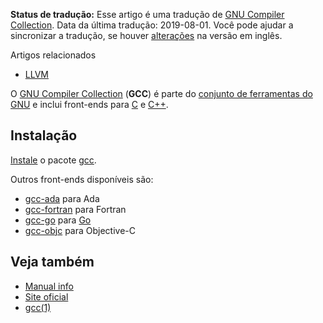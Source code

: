 **Status de tradução:** Esse artigo é uma tradução de [GNU Compiler Collection](/index.php/GNU_Compiler_Collection "GNU Compiler Collection"). Data da última tradução: 2019-08-01\. Você pode ajudar a sincronizar a tradução, se houver [alterações](https://wiki.archlinux.org/index.php?title=GNU_Compiler_Collection&diff=0&oldid=550178) na versão em inglês.

Artigos relacionados

*   [LLVM](/index.php/LLVM "LLVM")

O [GNU Compiler Collection](https://en.wikipedia.org/wiki/pt:GNU_Compiler_Collection "wikipedia:pt:GNU Compiler Collection") (**GCC**) é parte do [conjunto de ferramentas do GNU](/index.php/Conjunto_de_ferramentas_do_GNU "Conjunto de ferramentas do GNU") e inclui front-ends para [C](/index.php/C "C") e [C++](/index.php/C%2B%2B "C++").

## Instalação

[Instale](/index.php/Instale "Instale") o pacote [gcc](https://www.archlinux.org/packages/?name=gcc).

Outros front-ends disponíveis são:

*   [gcc-ada](https://www.archlinux.org/packages/?name=gcc-ada) para Ada
*   [gcc-fortran](https://www.archlinux.org/packages/?name=gcc-fortran) para Fortran
*   [gcc-go](https://www.archlinux.org/packages/?name=gcc-go) para [Go](/index.php/Go "Go")
*   [gcc-objc](https://www.archlinux.org/packages/?name=gcc-objc) para Objective-C

## Veja também

*   [Manual info](https://gcc.gnu.org/onlinedocs/gcc/)
*   [Site oficial](https://gcc.gnu.org/)
*   [gcc(1)](https://jlk.fjfi.cvut.cz/arch/manpages/man/gcc.1)